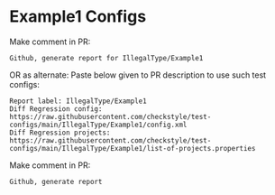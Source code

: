 # Example1 Configs
Make comment in PR:
```
Github, generate report for IllegalType/Example1
```
OR as alternate:
Paste below given to PR description to use such test configs:
```
Report label: IllegalType/Example1
Diff Regression config: https://raw.githubusercontent.com/checkstyle/test-configs/main/IllegalType/Example1/config.xml
Diff Regression projects: https://raw.githubusercontent.com/checkstyle/test-configs/main/IllegalType/Example1/list-of-projects.properties
```
Make comment in PR:
```
Github, generate report
```
